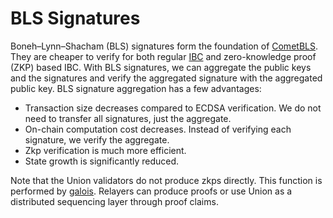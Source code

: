 BLS Signatures
==============

Boneh–Lynn–Shacham (BLS) signatures form the foundation of [CometBLS](/architecture/cometbls). They are cheaper to verify for both regular [IBC](/concepts/ibc) and zero-knowledge proof (ZKP) based IBC. With BLS signatures, we can aggregate the public keys and the signatures and verify the aggregated signature with the aggregated public key. BLS signature aggregation has a few advantages:

*   Transaction size decreases compared to ECDSA verification. We do not need to transfer all signatures, just the aggregate.
*   On-chain computation cost decreases. Instead of verifying each signature, we verify the aggregate.
*   Zkp verification is much more efficient.
*   State growth is significantly reduced.

Note that the Union validators do not produce zkps directly. This function is performed by [galois](/architecture/cometbls). Relayers can produce proofs or use Union as a distributed sequencing layer through proof claims.
